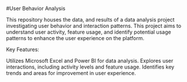 #User Behavior Analysis

This repository houses the data, and results of a data analysis project investigating user behavior and interaction patterns. This project aims to understand user activity, feature usage, and identify potential usage patterns to enhance the user experience on the platform.

Key Features:

Utilizes Microsoft Excel and Power BI for data analysis.
Explores user interactions, including activity levels and feature usage.
Identifies key trends and areas for improvement in user experience.
